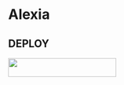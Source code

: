 # Alexia
## DEPLOY
<p align="left"><a href="https://heroku.com/deploy?template=https://github.com/TeamDeeCode/Yuriko"> <img src="https://img.shields.io/badge/Deploy%20To%20Heroku-black?style=for-the-badge&logo=heroku" width="220" height="38.45"/></a></p>
